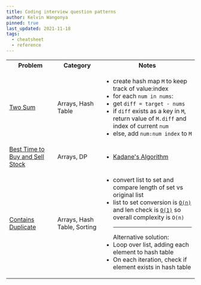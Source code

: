 ```yaml
---
title: Coding interview question patterns
author: Kelvin Wangonya
pinned: true
last_updated: 2021-11-18
tags:
  - cheatsheet
  - reference
---
```


<table>
  <tr>
    <th>Problem</th>
    <th>Category</th>
    <th>Notes</th>
  </tr>
  <tr>
    <td class="easy"><a href="https://leetcode.com/problems/two-sum/">Two Sum</a></td>
    <td>Arrays, Hash Table</td>
    <td>
      <ul>
        <li>create hash map <code>M</code> to keep track of value:index</li>
        <li>for each <code>num in nums</code>:</li>
        <li>get <code>diff = target - nums</code></li>
        <li>if <code>diff</code> exists as a key in <code>M</code>, return value of <code>M.diff</code> and index of current <code>num</code></li>
        <li>else, add <code>num:num index</code> to <code>M</code>
      </ul>
    </td>
  </tr>
  <tr>
    <td class="easy"><a href="https://leetcode.com/problems/best-time-to-buy-and-sell-stock/">Best Time to Buy and Sell Stock</a></td>
    <td>Arrays, DP</td>
    <td>
      <ul>
        <li><a href="https://wangonya.com/blog/kadanes-algorithm/">Kadane's Algorithm</a></li>
      </ul>
    </td>
  </tr>
  <tr>
    <td class="easy"><a href="https://leetcode.com/problems/contains-duplicate/">Contains Duplicate</a></td>
    <td>Arrays, Hash Table, Sorting</td>
    <td>
      <ul>
        <li>convert list to set and compare length of set vs original list</li>
        <li>list to set conversion is <a href="https://stackoverflow.com/a/34642209/9312256"><code>O(n)</code></a> and len check is <a href="https://stackoverflow.com/a/1115329/9312256"><code>O(1)</code></a> so overall complexity is <code>O(n)</code></li>
        <hr />
        Alternative solution:
        <li>Loop over list, adding each element to hash table</li>
        <li>On each iteration, check if element exists in hash table</li>
      </ul>
    </td>
  </tr>
</table>

<!-- row template
<tr>
  <td class="easy"><a href=""></a></td>
  <td>Arrays, Hash Table</td>
  <td>
    <ul>
      <li></li>
    </ul>
  </td>
</tr>
-->
